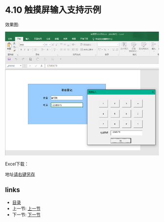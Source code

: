 # 4.10 触摸屏输入支持示例
效果图:

![](images/4.10.1.jpg)

Excel下载：

地址[请右键另存](src/4.10.2.xls)

## links
  * [目录](<preface.md>)
  * 上一节: [上一节](<04.9.md>)
  * 下一节: [下一节](<04.11.md>)
